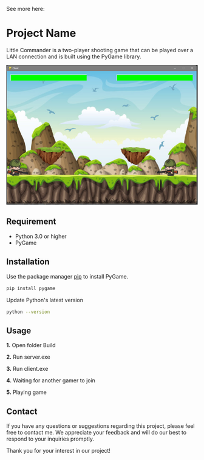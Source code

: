 See more here: 

# Project Name

Little Commander is a two-player shooting game that can be played over a LAN connection and is built using the PyGame library.

![Game Screenshot](assets/Images/screenshot.png)

## Requirement
- Python 3.0 or higher
- PyGame 

## Installation

Use the package manager [pip](https://pip.pypa.io/en/stable/) to install PyGame.

```bash
pip install pygame
```
Update Python's latest version
```bash
python --version
```

## Usage

**1.**  Open folder Build

**2.**  Run server.exe

**3.**  Run client.exe
 
**4.**  Waiting for another gamer to join

**5.**  Playing game
 
## Contact

If you have any questions or suggestions regarding this project, please feel free to contact me. We appreciate your feedback and will do our best to respond to your inquiries promptly.

Thank you for your interest in our project!